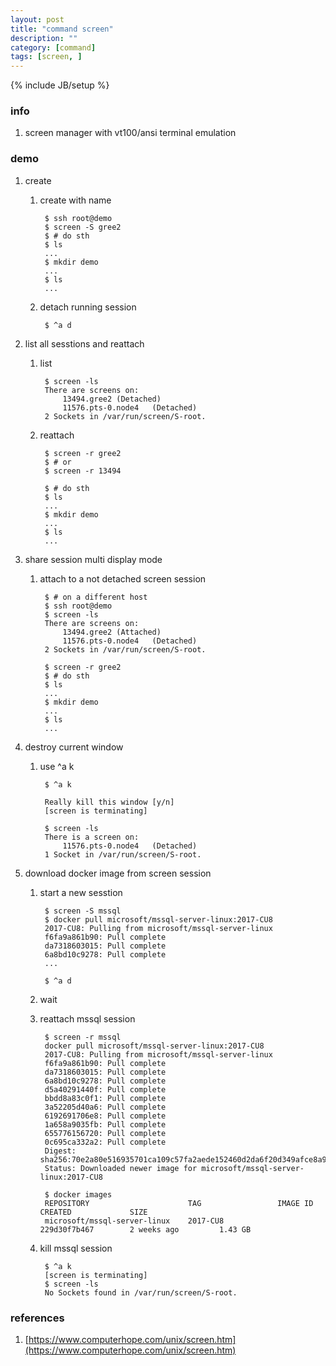 ```yaml
---
layout: post
title: "command screen"
description: ""
category: [command]
tags: [screen, ]
---
```

{% include JB/setup %}


### info

1. screen manager with vt100/ansi terminal emulation

### demo

1. create

    1. create with name

            $ ssh root@demo
            $ screen -S gree2
            $ # do sth
            $ ls
            ...
            $ mkdir demo
            ...
            $ ls
            ...

    1. detach running session

            $ ^a d

1. list all sesstions and reattach

    1. list

            $ screen -ls
            There are screens on:
                13494.gree2 (Detached)
                11576.pts-0.node4   (Detached)
            2 Sockets in /var/run/screen/S-root.

    1. reattach

            $ screen -r gree2
            $ # or
            $ screen -r 13494

            $ # do sth
            $ ls
            ...
            $ mkdir demo
            ...
            $ ls
            ...

1. share session multi display mode

    1. attach to a not detached screen session

            $ # on a different host
            $ ssh root@demo
            $ screen -ls
            There are screens on:
                13494.gree2 (Attached)
                11576.pts-0.node4   (Detached)
            2 Sockets in /var/run/screen/S-root.

            $ screen -r gree2
            $ # do sth
            $ ls
            ...
            $ mkdir demo
            ...
            $ ls
            ...

1. destroy current window

    1. use ^a k

            $ ^a k

            Really kill this window [y/n]
            [screen is terminating]

            $ screen -ls
            There is a screen on:
                11576.pts-0.node4   (Detached)
            1 Socket in /var/run/screen/S-root.

1. download docker image from screen session

    1. start a new sesstion

            $ screen -S mssql
            $ docker pull microsoft/mssql-server-linux:2017-CU8
            2017-CU8: Pulling from microsoft/mssql-server-linux
            f6fa9a861b90: Pull complete
            da7318603015: Pull complete
            6a8bd10c9278: Pull complete
            ...

            $ ^a d

    1. wait

    1. reattach mssql session

            $ screen -r mssql
            docker pull microsoft/mssql-server-linux:2017-CU8
            2017-CU8: Pulling from microsoft/mssql-server-linux
            f6fa9a861b90: Pull complete
            da7318603015: Pull complete
            6a8bd10c9278: Pull complete
            d5a40291440f: Pull complete
            bbdd8a83c0f1: Pull complete
            3a52205d40a6: Pull complete
            6192691706e8: Pull complete
            1a658a9035fb: Pull complete
            655776156720: Pull complete
            0c695ca332a2: Pull complete
            Digest: sha256:70e2a80e516935701ca109c57fa2aede152460d2da6f20d349afce8a93156a28
            Status: Downloaded newer image for microsoft/mssql-server-linux:2017-CU8

            $ docker images
            REPOSITORY                      TAG                 IMAGE ID            CREATED             SIZE
            microsoft/mssql-server-linux    2017-CU8            229d30f7b467        2 weeks ago         1.43 GB

    1. kill mssql session

            $ ^a k
            [screen is terminating]
            $ screen -ls
            No Sockets found in /var/run/screen/S-root.

### references

1. [https://www.computerhope.com/unix/screen.htm](https://www.computerhope.com/unix/screen.htm)
